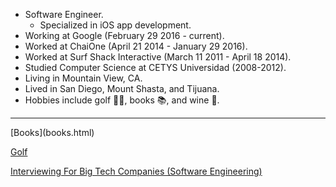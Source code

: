 * Software Engineer.
    * Specialized in iOS app development.
* Working at Google (February 29 2016 - current).
* Worked at ChaiOne (April 21 2014 - January 29 2016).
* Worked at Surf Shack Interactive (March 11 2011 - April 18 2014).
* Studied Computer Science at CETYS Universidad (2008-2012).
* Living in Mountain View, CA.
* Lived in San Diego, Mount Shasta, and Tijuana.
* Hobbies include golf 🏌️‍♂️, books 📚, and wine 🍷.

<hr />
[Books](books.html)

[Golf](golf.html)

[Interviewing For Big Tech Companies (Software Engineering)](interviewing-for-big-tech-cos-swe.html)

